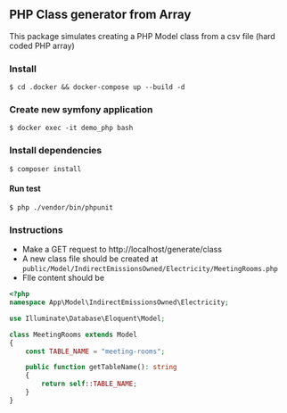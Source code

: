 ## PHP Class generator from Array
This package simulates creating a PHP Model class from a csv file (hard coded PHP array)

### Install 
``$ cd .docker && docker-compose up --build -d ``

### Create new symfony application
``$ docker exec -it demo_php bash``

### Install dependencies 
``$ composer install``
#### Run test
``$ php ./vendor/bin/phpunit``


### Instructions 
- Make a GET request to http://localhost/generate/class
- A new class file should be created at ``public/Model/IndirectEmissionsOwned/Electricity/MeetingRooms.php``
- FIle content should be 

```php
<?php
namespace App\Model\IndirectEmissionsOwned\Electricity;

use Illuminate\Database\Eloquent\Model;

class MeetingRooms extends Model
{
    const TABLE_NAME = "meeting-rooms";

    public function getTableName(): string
    {
        return self::TABLE_NAME;
    }
}
```